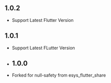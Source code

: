 ## 1.0.2

* Support Latest Flutter Version

## 1.0.1

* Support Latest FLutter Version

* ## 1.0.0

* Forked for null-safety from esys_flutter_share